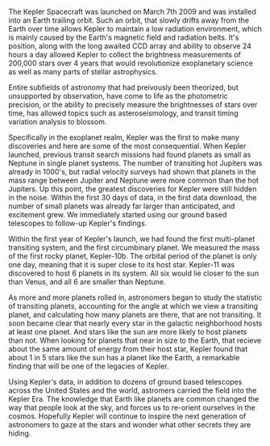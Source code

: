The Kepler Spacecraft was launched on March 7th 2009 and was installed into an Earth trailing orbit. Such an orbit, that slowly drifts away
from the Earth over time allows Kepler to maintain a low radiation environment, which is mainly caused by the Earth's magnetic field and 
radiation belts. It's position, along with the long awaited CCD array and ability to observe 24 hours a day allowed Kepler to collect the 
brightness measurements of 200,000 stars over 4 years that would revolutionize exoplanetary science as well as many parts of stellar 
astrophysics. 

Entire subfields of astronomy that had preivously been theorized, but unsupported by observation, have come to life as the photometric 
precision, or the ability to precisely measure the brightnesses of stars over time, has allowed topics such as asteroseismology, and 
transit timing variation analysis to blossom. 

Specifically in the exoplanet realm, Kepler was the first to make many discoveries and here are some of the most consequential. When Kepler launched, previous transit search missions had found planets as small as Neptune in single planet systems. The number of transiting hot Jupiters was already in 1000's, but radial velocity surveys had shown that planets in the mass range between Jupiter and Neptune were more common than the hot Jupiters. Up this point, the greatest discoveries for Kepler were still hidden in the noise. Within the first 30 days of data, in the first data download, the number of small planets was already far larger than anticipated, and excitement grew. We immediately started using our ground based telescopes to follow-up Kepler's findings.

Within the first year of Kepler's launch, we had found the first multi-planet transiting system, and the first circumbinary planet. We measured the mass of the first rocky planet, Kepler-10b. The orbital period of the planet is only one day, meaning that it is super close to its host star. Kepler-11 was discovered to host 6 planets in its system. All six would lie closer to the sun than Venus, and all 6 are smaller than Neptune. 

As more and more planets rolled in, astronomers began to study the statistic of transiting planets, accounting for the angle at which we view a transiting planet, and calculating how many planets are there, that are not transiting. It soon became clear that nearly every star in the galactic neighborhood hosts at least one planet. And stars like the sun are more likely to host planets than not. When looking for planets that near in size to the Earth, that recieve about the same amount of energy from their host star, Kepler found that about 1 in 5 stars like the sun has a planet like the Earth, a remarkable finding that will be one of the legacies of Kepler.

Using Kepler's data, in addition to dozens of ground based telescopes across the United States and the world, astromers carried the field into the Kepler Era. The knowledge that Earth like planets are common changed the way that people look at the sky, and forces us to re-orient ourselves in the cosmos. Hopefully Kepler will continue to inspire the next generation of astronomers to gaze at the stars and wonder what other secrets they are hiding.
